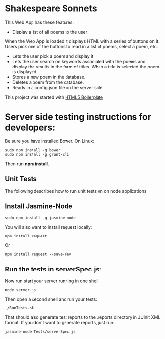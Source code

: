 # Shakespeare Sonnets
This Web App has these features:

- Display a list of all poems to the user

When the Web App is loaded it displays HTML with a series of buttons on it. Users pick one of the buttons to read in a list of poems, select a poem, etc.

- Lets the user pick a poem and display it
- Lets the user search on keywords associated with the poems and display the results in the form of titles. When a title is selected the poem is displayed.
- Stores a new poem in the database.
- Deletes a poem from the database.
- Reads in a config.json file on the server side

This project was started with [HTML5 Boilerplate](http://html5boilerplate.com)

# Server side testing instructions for developers:
Be sure you have installed Bower. On Linux:

	sudo npm install -g bower
	sudo npm install -g grunt-cli

Then run **npm install**.

## Unit Tests

The following describes how to run unit tests on on node applications 
	
## Install Jasmine-Node

	sudo npm install -g jasmine-node
	
You will also want to install request locally:

	npm install request
	
Or

	npm install request --save-dev
	
## Run the tests in serverSpec.js:

Now run start your server running in one shell:

	node server.js
	
Then open a second shell and run your tests:

	./RunTests.sh

That should also generate test reports to the .reports directory in JUinit XML format. If you don't want to generate reports, just run:

	jasmine-node Tests/serverSpec.js


